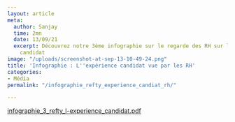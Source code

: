 ```yaml
---
layout: article
meta:
  author: Sanjay
  time: 2mn
  date: 13/09/21
  excerpt: Découvrez notre 3ème infographie sur le regarde des RH sur l'expérience
    candidat
image: "/uploads/screenshot-at-sep-13-10-49-24.png"
title: 'Infographie : L''expérience candidat vue par les RH'
categories:
- Média
permalink: "/infographie_refty_experience_candiat_rh/"

---
```

[infographie_3_refty_l-experience_candidat.pdf](/uploads/infographie_3_refty_l-experience_candidat.pdf "infographie_3_refty_l-experience_candidat.pdf")